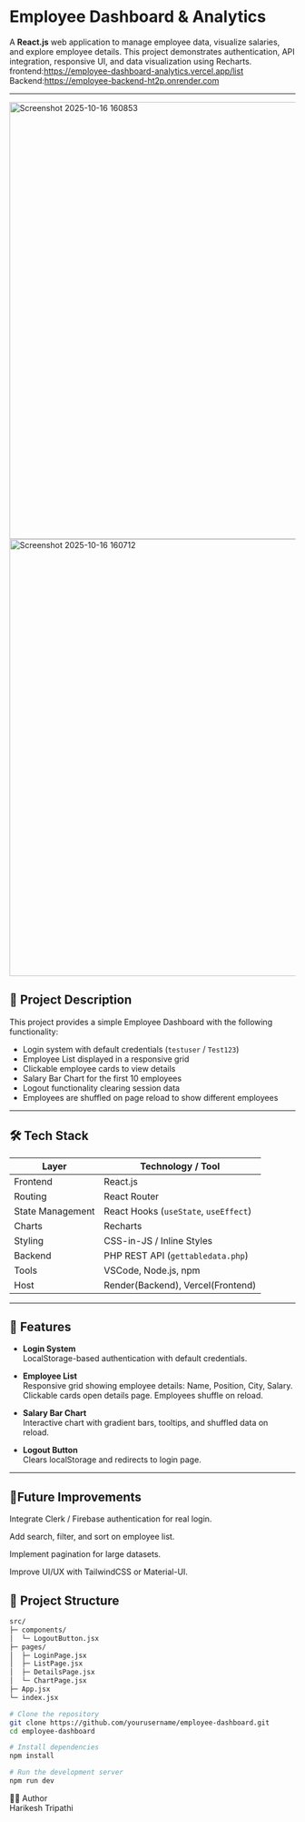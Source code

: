# Employee Dashboard & Analytics

A **React.js** web application to manage employee data, visualize salaries, and explore employee details. This project demonstrates authentication, API integration, responsive UI, and data visualization using Recharts.
frontend:https://employee-dashboard-analytics.vercel.app/list
Backend:https://employee-backend-ht2p.onrender.com

---
<img width="1366" height="768" alt="Screenshot 2025-10-16 160853" src="https://github.com/user-attachments/assets/e031bd4e-862b-440d-b619-850aeddfaf4c" />

<img width="1366" height="768" alt="Screenshot 2025-10-16 160712" src="https://github.com/user-attachments/assets/afd583e7-89d5-4d62-9e36-3271996db20f" />


## 📖 Project Description

This project provides a simple Employee Dashboard with the following functionality:

- Login system with default credentials (`testuser` / `Test123`)  
- Employee List displayed in a responsive grid  
- Clickable employee cards to view details  
- Salary Bar Chart for the first 10 employees  
- Logout functionality clearing session data  
- Employees are shuffled on page reload to show different employees  

---

## 🛠 Tech Stack

| Layer            | Technology / Tool          |
|-----------------|---------------------------|
| Frontend        | React.js                  |
| Routing         | React Router              |
| State Management| React Hooks (`useState`, `useEffect`) |
| Charts          | Recharts                  |
| Styling         | CSS-in-JS / Inline Styles |
| Backend   | PHP REST API (`gettabledata.php`) |
| Tools           | VSCode, Node.js, npm      |
| Host         | Render(Backend), Vercel(Frontend)     |

---

## 🚀 Features

- **Login System**  
  LocalStorage-based authentication with default credentials.  

- **Employee List**  
  Responsive grid showing employee details: Name, Position, City, Salary.  
  Clickable cards open details page. Employees shuffle on reload.  

- **Salary Bar Chart**  
  Interactive chart with gradient bars, tooltips, and shuffled data on reload.  

- **Logout Button**  
  Clears localStorage and redirects to login page.  

---

## 📌Future Improvements

Integrate Clerk / Firebase authentication for real login.

Add search, filter, and sort on employee list.

Implement pagination for large datasets.

Improve UI/UX with TailwindCSS or Material-UI.

## 📂 Project Structure

```bash
src/
├─ components/
│  └─ LogoutButton.jsx
├─ pages/
│  ├─ LoginPage.jsx
│  ├─ ListPage.jsx
│  ├─ DetailsPage.jsx
│  └─ ChartPage.jsx
├─ App.jsx
└─ index.jsx

# Clone the repository
git clone https://github.com/yourusername/employee-dashboard.git
cd employee-dashboard

# Install dependencies
npm install

# Run the development server
npm run dev
```
👨‍💻 Author<br>
Harikesh Tripathi

